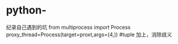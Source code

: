 # python-
纪录自己遇到的坑
from multiprocess import Process
proxy_thread=Process(target=proxt,args=(4,))
#tuple 加上，消除歧义
